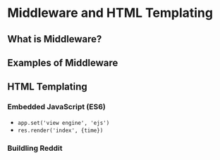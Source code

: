 # Middleware and HTML Templating

## What is Middleware?

## Examples of Middleware

## HTML Templating

### Embedded JavaScript (ES6)
- `app.set('view engine', 'ejs')`
- `res.render('index', {time})`

### Buildling Reddit